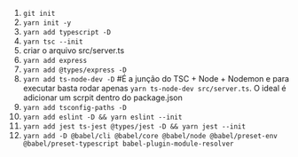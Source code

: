 1. `git init`
2. `yarn init -y`
3. `yarn add typescript -D`
4. `yarn tsc --init`
5. criar o arquivo src/server.ts
6. `yarn add express`
7. `yarn add @types/express -D`
8. `yarn add ts-node-dev -D` #É a junção do TSC + Node + Nodemon e para executar basta rodar apenas `yarn ts-node-dev src/server.ts`. O ideal é adicionar um scrpit dentro do package.json
9. `yarn add tsconfig-paths -D`
10. `yarn add eslint -D && yarn eslint --init`
11. `yarn add jest ts-jest @types/jest -D && yarn jest --init`
12. `yarn add -D @babel/cli @babel/core @babel/node @babel/preset-env @babel/preset-typescript babel-plugin-module-resolver`